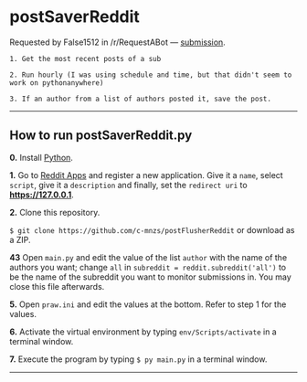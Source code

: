 # postSaverReddit
Requested by False1512 in /r/RequestABot — [submission](https://www.reddit.com/r/RequestABot/comments/8mhnrg/a_bot_that_saves_posts_in_a_sub_based_on_author/).

```
1. Get the most recent posts of a sub

2. Run hourly (I was using schedule and time, but that didn't seem to work on pythonanywhere)

3. If an author from a list of authors posted it, save the post.
```
---

## How to run postSaverReddit.py

**0.** Install [Python](https://www.python.org/ftp/python/3.6.5/python-3.6.5.exe).

**1.** Go to [Reddit Apps](https://www.reddit.com/prefs/apps/) and register a new application. Give it a `name`, select `script`, give it a `description` and finally, set the `redirect uri` to **https://127.0.0.1**.

**2.** Clone this repository.

  `$ git clone https://github.com/c-mnzs/postFlusherReddit` or download as a ZIP.

**43** Open `main.py` and edit the value of the list `author` with the name of the authors you want; change `all` in `subreddit = reddit.subreddit('all')` to be the name of the subreddit you want to monitor submissions in. You may close this file afterwards.

**5.** Open `praw.ini` and edit the values at the bottom. Refer to step 1 for the values.

**6.** Activate the virtual environment by typing `env/Scripts/activate` in a terminal window.

**7.** Execute the program by typing `$ py main.py` in a terminal window.

***